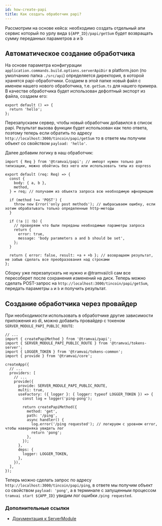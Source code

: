 ```yaml
---
id: how-create-papi
title: Как создать обработчик papi?
---
```


Рассмотрим на основе кейса: необходимо создать отдельный апи сервис который по урлу вида `${APP_ID}/papi/getSum` будет возвращать сумму переданных параметров a и b

## Автоматическое создание обработчика

На основе параметра конфигурации `application.commands.build.options.serverApiDir` в platform.json (по умолчанию папка `./src/api`) определяется директория, в которой хранятся papi-обработчики. Создаем в этой папке новый файл с именем нашего нового обработчика, т.е. `getSum.ts` для нашего примера. В качестве обработчика будет использован дефолтный экспорт из файла, создаем его:

```tsx
export default () => {
  return 'hello';
};
```

Перезапускаем сервер, чтобы новый обработчик добавился в список papi. Результат вызова функции будет использован как тело ответа, поэтому теперь если обратить по адресу `http://localhost:3000/tincoin/papi/getSum` то в ответе мы получим объект со свойством `payload: 'hello'`.

Далее добавим логику в наш обработчик:

```tsx
import { Req } from '@tramvai/papi'; // импорт нужен только для типизации, можно обойтись без него или использовать типы из express

export default (req: Req) => {
  const {
    body: { a, b },
    method,
  } = req; // получаем из объекта запроса всю необходимую ифнормацию

  if (method !== 'POST') {
    throw new Error('only post methods'); // выбрасываем ошибку, если хотим обрабатывать только определенные http-методы
  }

  if (!a || !b) {
    // проверяем что были переданы необходимые параметры запроса
    return {
      error: true,
      message: 'body parameters a and b should be set',
    };
  }

  return { error: false, result: +a + +b }; // возвращаем результат, не забыв сделать все преобразования над строками
};
```

Сборку уже перезапускать не нужно и @tramvai/cli сам все пересоберет после сохранения изменений на диск. Теперь можно сделать POST-запрос на `http://localhost:3000/tincoin/papi/getSum`, передать параметры `a` и `b` и получить результат.

## Создание обработчика через провайдер

При необходимости использовать в обработчике другие зависимости приложения из di, можно добавить провайдер с токеном `SERVER_MODULE_PAPI_PUBLIC_ROUTE`:

```tsx
// ...
import { createPapiMethod } from '@tramvai/papi';
import { SERVER_MODULE_PAPI_PUBLIC_ROUTE } from '@tramvai/tokens-server';
import { LOGGER_TOKEN } from '@tramvai/tokens-common';
import { provide } from '@tramvai/core';

createApp({
  // ...
  providers: [
    // ...
    provide({
      provide: SERVER_MODULE_PAPI_PUBLIC_ROUTE,
      multi: true,
      useFactory: ({ logger }: { logger: typeof LOGGER_TOKEN }) => {
        const log = logger('ping-pong');

        return createPapiMethod({
          method: 'get',
          path: '/ping',
          async handler() {
            log.error('/ping requested'); // логируем с уровнем error, чтобы наверняка увидеть лог
            return 'pong';
          },
        });
      },
      deps: {
        logger: LOGGER_TOKEN,
      },
    }),
  ],
});
```

Теперь можно сделать запрос по адресу `http://localhost:3000/tincoin/papi/ping`, в ответе мы получим объект со свойством `payload: 'pong'`, а в терминале с запущенным процессом `tramvai start ${APP_ID}` увидим лог ошибки `/ping requested`.

### Дополнительные ссылки

- [Документация к ServerModule](references/modules/server.md)

